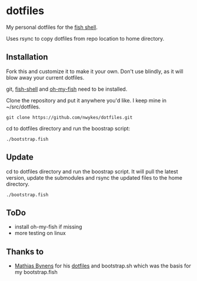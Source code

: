 # dotfiles

My personal dotfiles for the [fish shell](https://github.com/fish-shell/fish-shell/).

Uses rsync to copy dotfiles from repo location to home directory.

## Installation
Fork this and customize it to make it your own.  Don't use blindly, as it will blow away your current dotfiles.

git, [fish-shell](https://github.com/fish-shell/fish-shell/) and [oh-my-fish](https://github.com/oh-my-fish/oh-my-fish) need to be installed.

Clone the repository and put it anywhere you'd like.  I keep mine in ~/src/dotfiles.  

`git clone https://github.com/nwykes/dotfiles.git`

cd to dotfiles directory and run the boostrap script:

`./bootstrap.fish`

## Update

cd to dotfiles directory and run the boostrap script.  It will pull the latest version, update the submodules and rsync the updated files to the home directory.

`./bootstrap.fish`

## ToDo
* install oh-my-fish if missing
* more testing on linux

## Thanks to
* [Mathias Bynens](https://github.com/mathiasbynens) for his [dotfiles](https://github.com/mathiasbynens/dotfiles) and bootstrap.sh which was the basis for my bootstrap.fish
